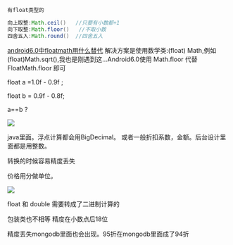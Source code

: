 ```java
有float类型的

向上取整:Math.ceil()   //只要有小数都+1
向下取整:Math.floor()   //不取小数
四舍五入:Math.round()  //四舍五入

```

[android6.0中floatmath用什么替代](https://zhidao.baidu.com/question/938772510489341692.html) 
解决方案是使用数学类:(float) Math,例如(float)Math.sqrt(),我也是刚遇到这...Android6.0使用 Math.floor 代替 FloatMath.floor 即可



float a =1.0f - 0.9f ;

float b = 0.9f - 0.8f;



a==b ?

![](D:\DJGitBook\img\float.png)

java里面。浮点计算都会用BigDecimal。 或者一般折扣系数，金额。后台设计里面都是用整数。

转换的时候容易精度丢失

价格用分做单位。

![](D:\DJGitBook\img\float2.jpg)

float 和 double  需要转成了二进制计算的  

包装类也不相等   精度在小数点后18位

精度丢失mongodb里面也会出现。95折在mongodb里面成了94折